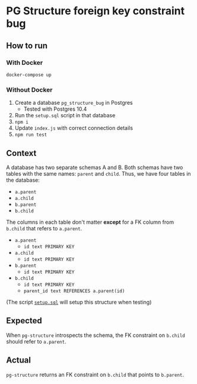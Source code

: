 # PG Structure foreign key constraint bug

## How to run

### With Docker

`docker-compose up`

### Without Docker

1. Create a database `pg_structure_bug` in Postgres
    * Tested with Postgres 10.4
2. Run the `setup.sql` script in that database
3. `npm i`
4. Update `index.js` with correct connection details
5. `npm run test`

## Context

A database has two separate schemas A and B. Both schemas have two tables with the same names: `parent` and `child`. Thus, we have four tables in the database:

* `a.parent`
* `a.child`
* `b.parent`
* `b.child`

The columns in each table don't matter __except__ for a FK column from `b.child` that refers to `a.parent`.

* `a.parent`
  * `id text PRIMARY KEY`
* `a.child`
  * `id text PRIMARY KEY`
* `b.parent`
  * `id text PRIMARY KEY`
* `b.child`
  * `id text PRIMARY KEY`
  * `parent_id text REFERENCES a.parent(id)`

(The script [`setup.sql`](./setup.sql) will setup this structure when testing)

## Expected

When `pg-structure` introspects the schema, the FK constraint on `b.child` should refer to `a.parent`.

## Actual

`pg-structure` returns an FK constraint on `b.child` that points to `b.parent`.

